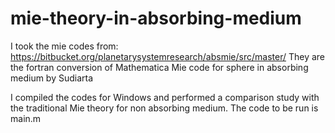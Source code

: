# mie-theory-in-absorbing-medium

I took the mie codes from: https://bitbucket.org/planetarysystemresearch/absmie/src/master/
They are the fortran conversion of Mathematica Mie code for sphere in absorbing medium by Sudiarta

I compiled the codes for Windows and performed a comparison study with the traditional Mie theory for non absorbing medium.
The code to be run is main.m
